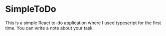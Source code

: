 # SimpleToDo
This is a simple React to-do application where I used typescript for the first time. You can write a note about your task.
